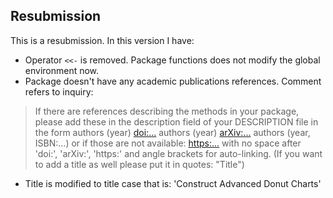 ## Resubmission
This is a resubmission. In this version I have:

* Operator `<<-`  is removed. Package functions does not modify the global environment now. 
* Package doesn't have any academic publications references. Comment refers to inquiry:  

> If there are references describing the methods in your package, please
> add these in the description field of your DESCRIPTION file in the form
> authors (year) <doi:...>
> authors (year) <arXiv:...>
> authors (year, ISBN:...)
> or if those are not available: <https:...>
> with no space after 'doi:', 'arXiv:', 'https:' and angle brackets for
> auto-linking. (If you want to add a title as well please put it in
> quotes: "Title")

* Title is modified to title case that is: 'Construct Advanced Donut Charts'
